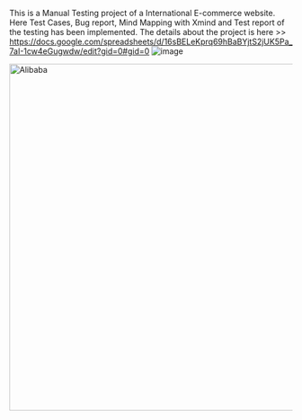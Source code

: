 This is a Manual Testing project of a International E-commerce website. Here Test Cases, Bug report, Mind Mapping with Xmind and Test report of the testing has been implemented.
The details about the project is here >> https://docs.google.com/spreadsheets/d/16sBELeKprq69hBaBYjtS2jUK5Pa_7aI-1cw4eGugwdw/edit?gid=0#gid=0
![image](https://github.com/user-attachments/assets/c44d10b0-db60-49ff-8141-1da25e5df14e)

<img width="617" alt="Alibaba" src="https://github.com/user-attachments/assets/ff21e12d-cd9f-439f-838c-b6c2921154bd" />

